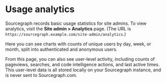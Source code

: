 # Usage analytics

Sourcegraph records basic usage statistics for site admins. To view analytics, visit the **Site admin > Analytics** page. (The URL is `https://sourcegraph.example.com/site-admin/analytics`.)

Here you can see charts with counts of unique users by day, week, or month, split into authenticated and anonymous users.

From this page, you can also see user-level activity, including counts of pageviews, searches, and code intelligence actions, and last active times. This user-level data is all stored locally on your Sourcegraph instance, and is never sent to Sourcegraph.com.

